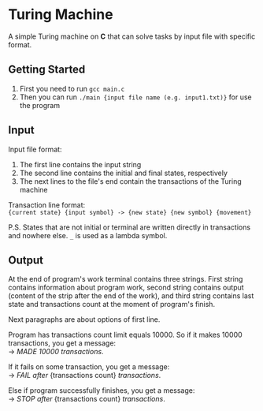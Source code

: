 # Turing Machine

A simple Turing machine on **C** that can solve tasks by input file with specific format.

## Getting Started

1. First you need to run `gcc main.c`
2. Then you can run `./main {input file name (e.g. input1.txt)}` for use the program

## Input

Input file format:
1. The first line contains the input string
2. The second line contains the initial and final states, respectively
3. The next lines to the file's end contain the transactions of the Turing machine

Transaction line format: <br />
`{current state} {input symbol} -> {new state} {new symbol} {movement}`

P.S. States that are not initial or terminal are written directly in transactions and nowhere else. `_` is used as a lambda symbol.

## Output

At the end of program's work terminal contains three strings. First string contains information about program work, second string contains output (content of the strip after the end of the work), and third string contains last state and transactions count at the moment of program's finish.

Next paragraphs are about options of first line.

Program has transactions count limit equals 10000. So if it makes 10000 transactions, you get a message: <br />
-> *MADE 10000 transactions*.

If it fails on some transaction, you get a message: <br />
-> *FAIL after* {transactions count} *transactions*.

Else if program successfully finishes, you get a message: <br />
-> *STOP after* {transactions count} *transactions*.
